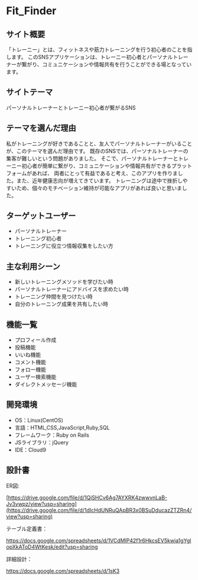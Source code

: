 # Fit_Finder

## サイト概要
「トレーニー」とは、フィットネスや筋力トレーニングを行う初心者のことを指します。
このSNSアプリケーションは、トレーニー初心者とパーソナルトレーナーが繋がり、コミュニケーションや情報共有を行うことができる場となっています。

## サイトテーマ
パーソナルトレーナーとトレーニー初心者が繋がるSNS

## テーマを選んだ理由
私がトレーニングが好きであることと、友人でパーソナルトレーナーがいることが、このテーマを選んだ理由です。
既存のSNSでは、パーソナルトレーナーの集客が難しいという問題がありました。
そこで、パーソナルトレーナーとトレーニー初心者が簡単に繋がり、コミュニケーションや情報共有ができるプラットフォームがあれば、
両者にとって有益であると考え、このアプリを作りました。また、近年健康志向が増えてきています。
トレーニングは途中で挫折しやすいため、個々のモチベーション維持が可能なアプリがあれば良いと思いました。

## ターゲットユーザー
- パーソナルトレーナー
- トレーニング初心者
- トレーニングに役立つ情報収集をしたい方

## 主な利用シーン
- 新しいトレーニングメソッドを学びたい時
- パーソナルトレーナーにアドバイスを求めたい時
- トレーニング仲間を見つけたい時
- 自分のトレーニング成果を共有したい時


## 機能一覧
- プロフィール作成
- 投稿機能
- いいね機能
- コメント機能
- フォロー機能
- ユーザー検索機能
- ダイレクトメッセージ機能

## 開発環境
- OS：Linux(CentOS)
- 言語：HTML,CSS,JavaScript,Ruby,SQL
- フレームワーク：Ruby on Rails
- JSライブラリ：jQuery
- IDE：Cloud9

## 設計書
ER図:

[https://drive.google.com/file/d/1QjSHCv6Ag7AYXRK4zwwvnLaB-Jv3ywpz/view?usp=sharing](https://drive.google.com/file/d/1dIcHdUNRuQApBR3x0BSuDducazZTZRn4/view?usp=sharing)

テーブル定義書：

https://docs.google.com/spreadsheets/d/1VCdMlP42f1r6HkcsEV5kwja1gYglopXkAToD4WtKesk/edit?usp=sharing

詳細設計：

https://docs.google.com/spreadsheets/d/1sK3
